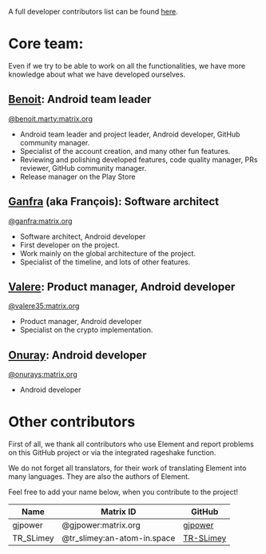 A full developer contributors list can be found [here](https://github.com/element-hq/element-android/graphs/contributors).

# Core team:

Even if we try to be able to work on all the functionalities, we have more knowledge about what we have developed ourselves.

## [Benoit](https://github.com/bmarty): Android team leader

[@benoit.marty:matrix.org](https://matrix.to/#/@benoit.marty:matrix.org)
- Android team leader and project leader, Android developer, GitHub community manager.
- Specialist of the account creation, and many other fun features.
- Reviewing and polishing developed features, code quality manager, PRs reviewer, GitHub community manager.
- Release manager on the Play Store

## [Ganfra](https://github.com/ganfra) (aka François): Software architect

[@ganfra:matrix.org](https://matrix.to/#/@ganfra:matrix.org)
- Software architect, Android developer
- First developer on the project.
- Work mainly on the global architecture of the project.
- Specialist of the timeline, and lots of other features.

## [Valere](https://github.com/BillCarsonFr): Product manager, Android developer

[@valere35:matrix.org](https://matrix.to/#/@valere35:matrix.org)
- Product manager, Android developer
- Specialist on the crypto implementation.

## [Onuray](https://github.com/onurays): Android developer

[@onurays:matrix.org](https://matrix.to/#/@onurays:matrix.org)
- Android developer

# Other contributors

First of all, we thank all contributors who use Element and report problems on this GitHub project or via the integrated rageshake function.

We do not forget all translators, for their work of translating Element into many languages. They are also the authors of Element.

Feel free to add your name below, when you contribute to the project!

Name      | Matrix ID                   | GitHub
----------|-----------------------------|--------------------------------------
gjpower   | @gjpower:matrix.org         | [gjpower](https://github.com/gjpower)
TR_SLimey | @tr_slimey:an-atom-in.space | [TR-SLimey](https://github.com/TR-SLimey)
